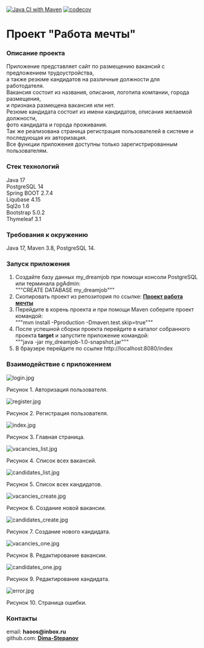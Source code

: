[![Java CI with Maven](https://github.com/Dima-Stepanov/my_dreamjob/actions/workflows/maven.yml/badge.svg)](https://github.com/Dima-Stepanov/my_dreamjob/actions/workflows/maven.yml)
[![codecov](https://codecov.io/gh/Dima-Stepanov/my_dreamjob/branch/master/graph/badge.svg?token=CZPUaHNoWs)](https://codecov.io/gh/Dima-Stepanov/my_dreamjob)

<h1>Проект "Работа мечты"</h1>

<h3>Описание проекта</h3>
Приложение представляет сайт по размещению вакансий с предложением трудоустройства, <br>
а также резюме кандидатов на различные должности для работодателя.<br>
Вакансия состоит из названия, описания, логотипа компании, города размещения, <br>
и признака размещена вакансия или нет. <br>
Резюме кандидата состоит из имени кандидатов, описания желаемой должности, <br>
фото кандидата и города проживания.<br>
Так же реализована страница регистрация пользователей в системе и последующая их авторизация.<br>
Все функции приложения доступны только зарегистрированным пользователям.<br>

<h3>Стек технологий</h3>
Java 17 <br>
PostgreSQL 14 <br>
Spring BOOT 2.7.4 <br>
Liqubase 4.15 <br>
Sql2o 1.6 <br>
Bootstrap 5.0.2 <br>
Thymeleaf 3.1 <br>

<h3>Требования к окружению</h3>
Java 17,
Maven 3.8,
PostgreSQL 14.

<h3>Запуск приложения</h3>

1. Создайте базу данных my_dreamjob при помощи консоли PostgreSQL или терминала pgAdmin:<br>
   """CREATE DATABASE my_dreamjob"""
2. Скопировать проект из репозитория по ссылке:
   <a href=https://github.com/Dima-Stepanov/my_dreamjob.git><b>Проект работа мечты</b></a>
3. Перейдите в корень проекта и при помощи Maven соберите проект командой:<br>
"""mvn install -Pproduction -Dmaven.test.skip=true"""
4. После успешной сборки проекта перейдите в каталог собранного проекта <b>target</b> и запустите приложение командой:<br>
"""java -jar my_dreamjob-1.0-snapshot.jar"""
5. В браузере перейдите по ссылке http://localhost:8080/index

<h3>Взаимодействие с приложением</h3>

![login.jpg](img%2Flogin.jpg) <br>

Рисунок 1. Авторизация пользователя.

![register.jpg](img%2Fregister.jpg) <br>

Рисунок 2. Регистрация пользователя.

![index.jpg](img%2Findex.jpg) <br>

Рисунок 3. Главная страница.

![vacancies_list.jpg](img%2Fvacancies_list.jpg) <br>

Рисунок 4. Список всех вакансий.

![candidates_list.jpg](img%2Fcandidates_list.jpg) <br>

Рисунок 5. Список всех кандидатов.

![vacancies_create.jpg](img%2Fvacancies_create.jpg) <br>

Рисунок 6. Создание новой вакансии.

![candidates_create.jpg](img%2Fcandidates_create.jpg) <br>

Рисунок 7. Создание нового кандидата.

![vacancies_one.jpg](img%2Fvacancies_one.jpg) <br>

Рисунок 8. Редактирование вакансии.

![candidates_one.jpg](img%2Fcandidates_one.jpg) <br>

Рисунок 9. Редактирование кандидата.

![error.jpg](img%2Ferror.jpg) <br>

Рисунок 10. Страница ошибки.

<h3>Контакты</h3>
email: <b>haoos@inbox.ru</b> <br>
github.com: <a href=https://github.com/Dima-Stepanov><b>Dima-Stepanov<b></a>